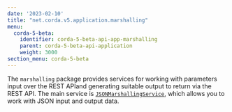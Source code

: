 ```yaml
---
date: '2023-02-10'
title: "net.corda.v5.application.marshalling"
menu:
  corda-5-beta:
    identifier: corda-5-beta-api-app-marshalling
    parent: corda-5-beta-api-application
    weight: 3000
section_menu: corda-5-beta
---
```


The `marshalling` package provides services for working with parameters input over the REST APIand generating suitable output to return via the REST API. The main service is <a href="../../../../../../api-ref/corda/5.0-beta/java/net/corda/v5/application/marshalling/JsonMarshallingService.html" target="_blank">`JSONMarshallingService`</a>, which allows you to work with JSON input and output data.

